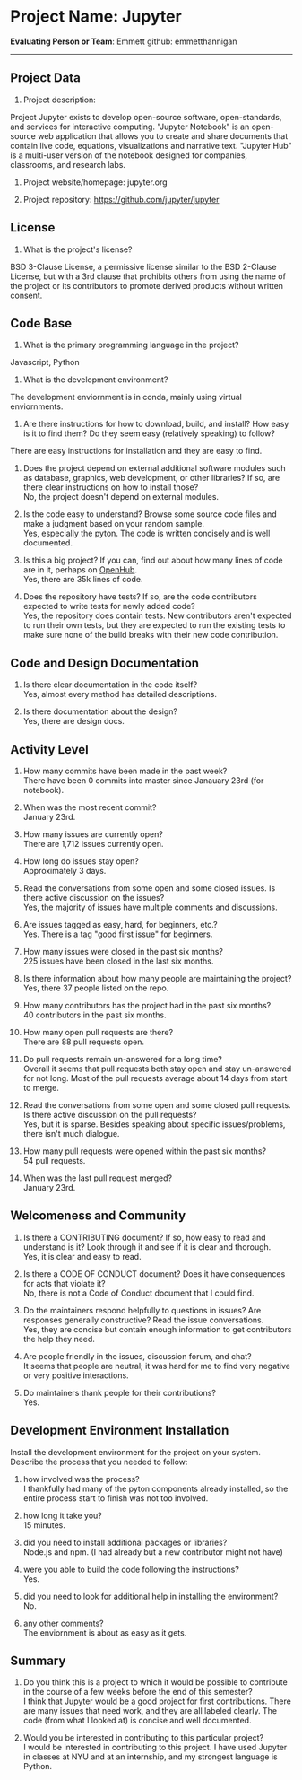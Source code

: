 # Project Name:  Jupyter


**Evaluating Person or Team**:
Emmett github: emmetthannigan

---

## Project Data

1. Project description: <br>

Project Jupyter exists to develop open-source software, open-standards, and services for interactive computing. "Jupyter Notebook" is an open-source web application that allows you to create and share documents that contain live code, equations, visualizations and narrative text. "Jupyter Hub" is a multi-user version of the notebook designed for companies, classrooms, and research labs. 



1. Project website/homepage: jupyter.org

1. Project repository: https://github.com/jupyter/jupyter



## License

1. What is the project's license? <br>

BSD 3-Clause License, a permissive license similar to the BSD 2-Clause License, but with a 3rd clause that prohibits others from using the name of the project or its contributors to promote derived products without written consent.


## Code Base


1. What is the primary programming language in the project?

Javascript, Python

1. What is the development environment? <br>

The development enviornment is in conda, mainly using virtual enviornments. 

1. Are there instructions for how to download, build, and install? How easy is it
to find them? Do they seem easy (relatively speaking) to follow? <br>

There are easy instructions for installation and they are easy to find.


1. Does the project depend on external additional software modules such as
database,  graphics, web development, or other libraries? If so, are there clear instructions on how to install those? <br>
No, the project doesn't depend on external modules.


1. Is the code easy to understand? Browse some source code files and make
a judgment based on your random sample. <br>
Yes, especially the pyton. The code is written concisely and is well documented.

1. Is this a big project? If you can, find out about how many lines of code
are in it, perhaps on [OpenHub](https://www.openhub.net/). <br>
Yes, there are 35k lines of code.

1. Does the repository have tests? If so, are the code contributors expected to write tests for newly added code? <br>
Yes, the repository does contain tests. New contributors aren't expected to run their own tests, but they are expected to run the existing tests to make sure none of the build breaks with their new code contribution.


## Code and Design Documentation
1. Is there clear documentation in the code itself? <br>
Yes, almost every method has detailed descriptions.

1. Is there documentation about the design?  <br>
Yes, there are design docs.


## Activity Level


1. How many commits have been made in the past week? <br>
There have been 0 commits into master since Janauary 23rd (for notebook).

1. When was the most recent commit? <br>
January 23rd.

1. How many issues are currently open? <br>
There are 1,712 issues currently open.

1. How long do issues stay open? <br>
Approximately 3 days.

1. Read the conversations from some open and some closed issues. Is there active discussion on the issues? <br>
Yes, the majority of issues have multiple comments and discussions.

1. Are issues tagged as easy, hard, for beginners, etc.? <br>
Yes. There is a tag "good first issue" for beginners. 

1. How many issues were closed in the past six months? <br>
225 issues have been closed in the last six months.

1. Is there information about how many people are maintaining the project? <br>
Yes, there 37 people listed on the repo.

1. How many contributors has the project had in the past six months? <br>
40 contributors in the past six months.

1. How many open pull requests are there? <br>
There are 88 pull requests open.

1. Do pull requests remain un-answered for a long time? <br>
Overall it seems that pull requests both stay open and stay un-answered for not long. Most of the pull requests average about 14 days from start to merge.

1. Read the conversations from some open and some closed pull requests.  Is there active discussion on the pull requests? <br>
Yes, but it is sparse. Besides speaking about specific issues/problems, there isn't much dialogue.

1. How many pull requests were opened within the past six months? <br>
54 pull requests.

1. When was the last  pull request  merged? <br>
January 23rd.

## Welcomeness and Community

1. Is there a CONTRIBUTING document? If so, how easy to read and understand is it?
Look through it and see if it is clear and thorough. <br>
Yes, it is clear and easy to read.

1. Is there a CODE OF CONDUCT document? Does it have consequences for acts that
violate it? <br>
No, there is not a Code of Conduct document that I could find.

1. Do the maintainers respond helpfully to questions in issues?
Are responses generally constructive? Read the issue conversations. <br>
Yes, they are concise but contain enough information to get contributors the help they need.

1. Are people friendly in the issues, discussion forum, and chat? <br>
It seems that people are neutral; it was hard for me to find very negative or very positive interactions.

1. Do maintainers thank people for their contributions? <br>
Yes.

## Development Environment Installation

Install the development environment for the project on your system.
Describe the process that you needed to follow:

1. how involved was the process? <br>
I thankfully had many of the pyton components already installed, so the entire process start to finish was not too involved.

1. how long it take you? <br>
15 minutes.

1. did you need to install additional packages or libraries? <br>
Node.js and npm. (I had already but a new contributor might not have)

1. were you able to build the code following the instructions? <br>
Yes.

1. did you need to look for additional help in installing the environment? <br>
No.

1. any other comments? <br>
The enviornment is about as easy as it gets.



## Summary
1. Do you think  this is a project to which it would be possible to contribute
in the course of a few weeks before the end of this semester? <br>
I think that Jupyter would be a good project for first contributions. There are many issues that need work, and they are all labeled clearly. The code (from what I looked at) is concise and well documented.

1. Would you be interested in contributing to this particular project? <br>
I would be interested in contributing to this project. I have used Jupyter in classes at NYU and at an internship, and my strongest language is Python.
